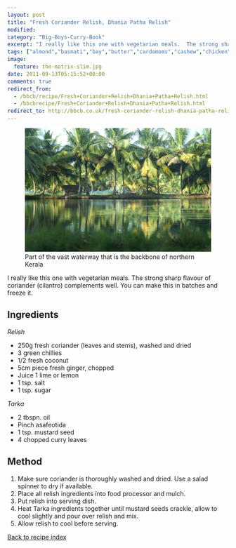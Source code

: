 ```yaml
---
layout: post
title: "Fresh Coriander Relish, Dhania Patha Relish"
modified:
category: "Big-Boys-Curry-Book"
excerpt: "I really like this one with vegetarian meals.  The strong sharp flavour of coriander (cilantro)"
tags: ["almond","basmati","bay","butter","cardomoms","cashew","chicken","cinnamon","cloves","cumin","ghee","lamb","mace","nuts","pepper","rice","saffron","turmeric"]
image:
  feature: the-matrix-slim.jpg
date: 2011-09-13T05:15:52+00:00
comments: true
redirect_from: 
  - /bbcb/recipe/Fresh+Coriander+Relish+Dhania+Patha+Relish.html
  - /bbcbrecipe/Fresh+Coriander+Relish+Dhania+Patha+Relish.html
redirect_to: http://bbcb.co.uk/fresh-coriander-relish-dhania-patha-relish
---
```


<figure>
	<a href="/images/bbcb/pict2281.jpg" alt="Kerala, India" title="Kerala, India &#169; Ashley Kitson 12/09/2011"><img src="/images/bbcb/pict2281.jpg"/></a>
	<figcaption>Part of the vast waterway that is the backbone of northern Kerala</figcaption>
</figure>

I really like this one with vegetarian meals.  The strong sharp flavour of coriander (cilantro) complements well.  You can make this in batches and freeze it.
        
## Ingredients
        
<p><em>Relish</em></p><ul><li>250g fresh coriander (leaves and stems), washed and dried</li><li>3 green chillies</li><li>1/2 fresh coconut</li><li>5cm piece fresh ginger, chopped</li><li>Juice 1 lime or lemon</li><li>1 tsp. salt</li><li>1 tsp. sugar</li></ul><p><em>Tarka</em></p><ul><li>2 tbspn. oil</li><li>Pinch asafeotida</li><li>1 tsp. mustard seed</li><li>4 chopped curry leaves</li></ul>
        
## Method

<ol><li>Make sure coriander is thoroughly washed and dried. Use a salad spinner to dry if available.</li><li>Place all relish ingredients into food processor and mulch.</li><li>Put relish into serving dish.</li><li>Heat Tarka ingredients together until mustard seeds crackle, allow to cool slightly and pour over relish and mix.</li><li>Allow relish to cool before serving.</li></ol>   

<a href="/bbcb">Back to recipe index</a>      